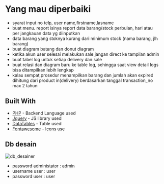 # Yang mau diperbaiki
  * syarat input no telp, user name,firstname,lasname
  * buat menu. report isinya report data barang/stock perbulan, hari atau per jangkauan data yg diinputkan
  * data barang yang stoknya kurang dari minimum stock (nama barang, jlh barang)
  * buat diagram batang dan donut diagram
  * ketika akun user selesai melakukan sale jangan direct ke tampilan admin
  * buat tabel log untuk setiap delivery dan sale
  * buat relasi dan diagram baru ke table log, sehingga saat view detail logs bisa ditampilkan lebih lengkap
  * kalau sempat,prosedur menampilkan barang dan jumlah akan expired dihitung dari product in(delivery) berdasarkan tanggal transaction_no max 2 tahun


    
## Built With

* [PHP](https://codeigniter.com/) - Backend Language used
* [Jquery](https://jquery.com/) - JS library used
* [DataTables](https://datatables.net/) - Table used
* [Fontawesome](https://fontawesome.com/) - Icons use

## Db desain
 ![db_desainer](https://user-images.githubusercontent.com/89272004/206255505-e3126029-c361-408e-8d80-50db4674fa01.png)

* password administator : admin
* username user : user
* password user : user
